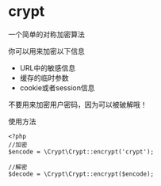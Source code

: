 # crypt
一个简单的对称加密算法

你可以用来加密以下信息

* URL中的敏感信息
* 缓存的临时参数
* cookie或者session信息

不要用来加密用户密码，因为可以被破解哦！


使用方法

	<?php
	//加密
	$encode = \Crypt\Crypt::encrypt('crypt');
	
	//解密
	$decode = \Crypt\Crypt::encrypt($encode);
	


